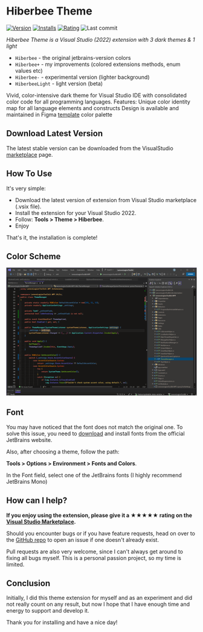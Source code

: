 [marketplace]: https://marketplace.visualstudio.com/items?itemName=SergiyEgoshyn.HiberbeeTheme
[repo]: https://github.com/sergiye/hiberbeeTheme

# Hiberbee Theme

[![Version](https://vsmarketplacebadges.dev/version/SergiyEgoshyn.HiberbeeTheme.svg?color=007EC6)][marketplace]
[![Installs](https://vsmarketplacebadges.dev/installs/SergiyEgoshyn.HiberbeeTheme.svg?color=ff4f42)][marketplace]
[![Rating](https://vsmarketplacebadges.dev/rating-short/SergiyEgoshyn.HiberbeeTheme.svg)][marketplace]
![Last commit](https://img.shields.io/github/last-commit/sergiye/hiberbeeTheme?color=00AD00)

*Hiberbee Theme is a Visual Studio (2022) extension with 3 dark themes & 1 light*
- `Hiberbee` - the original jetbrains-version colors
- `Hiberbee+` - my improvements (colored extensions methods, enum values etc)
- `Hiberbee-` - experimental version (lighter background)
- `HiberbeeLight` - light version (beta)

Vivid, color-intensive dark theme for Visual Studio IDE with consolidated color code for all programming languages.
Features:
Unique color identity map for all language elements and constructs
Design is available and maintained in Figma [template](https://www.figma.com/file/2oyhOnKUdLZCDQEkH2klNT/Hiberbee-Theme) color palette

## Download Latest Version
The latest stable version can be downloaded from the VisualStudio [marketplace][marketplace] page.

## How To Use
It's very simple:
 - Download the latest version of extension from Visual Studio marketplace (.vsix file).
 - Install the extension for your Visual Studio 2022.
 - Follow: **Tools > Theme > Hiberbee**.
 - Enjoy

That's it, the installation is complete!

## Color Scheme
![Code](https://github.com/sergiye/hiberbeeTheme/raw/master/assets/code.png)

## Font
You may have noticed that the font does not match the original one. To solve this issue, you need to [download](https://www.jetbrains.com/lp/mono/) and install fonts from the official JetBrains website.

Also, after choosing a theme, follow the path:

**Tools > Options > Environment > Fonts and Colors**.

In the Font field, select one of the JetBrains fonts (I highly recommend JetBrains Mono)

## How can I help?
**If you enjoy using the extension, please give it a ★★★★★ rating on the [Visual Studio Marketplace][marketplace].**

Should you encounter bugs or if you have feature requests, head on over to the [GitHub repo][repo] to open an issue if one doesn't already exist.

Pull requests are also very welcome, since I can't always get around to fixing all bugs myself. This is a personal passion project, so my time is limited.


## Conclusion
Initially, I did this theme extension for myself and as an experiment and did not really count on any result, but now I hope that I have enough time and energy to support and develop it.

Thank you for installing and have a nice day!
